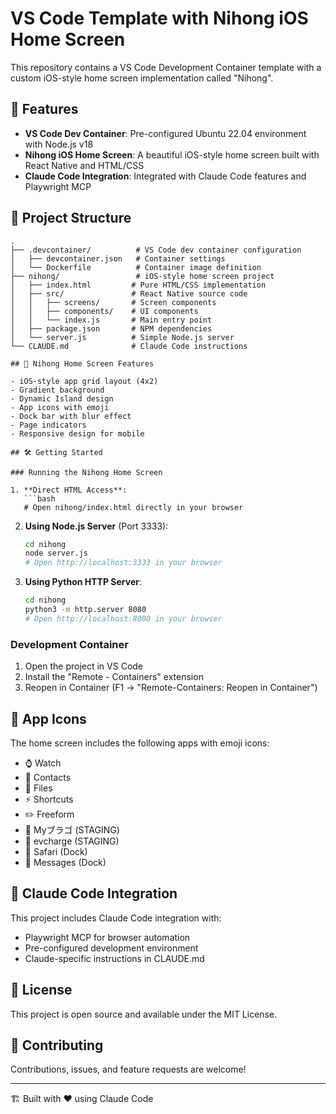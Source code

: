 # VS Code Template with Nihong iOS Home Screen

This repository contains a VS Code Development Container template with a custom iOS-style home screen implementation called "Nihong".

## 🚀 Features

- **VS Code Dev Container**: Pre-configured Ubuntu 22.04 environment with Node.js v18
- **Nihong iOS Home Screen**: A beautiful iOS-style home screen built with React Native and HTML/CSS
- **Claude Code Integration**: Integrated with Claude Code features and Playwright MCP

## 📁 Project Structure

```
.
├── .devcontainer/          # VS Code dev container configuration
│   ├── devcontainer.json   # Container settings
│   └── Dockerfile          # Container image definition
├── nihong/                 # iOS-style home screen project
│   ├── index.html         # Pure HTML/CSS implementation
│   ├── src/               # React Native source code
│   │   ├── screens/       # Screen components
│   │   ├── components/    # UI components
│   │   └── index.js       # Main entry point
│   ├── package.json       # NPM dependencies
│   └── server.js          # Simple Node.js server
└── CLAUDE.md              # Claude Code instructions

## 🎨 Nihong Home Screen Features

- iOS-style app grid layout (4x2)
- Gradient background
- Dynamic Island design
- App icons with emoji
- Dock bar with blur effect
- Page indicators
- Responsive design for mobile

## 🛠️ Getting Started

### Running the Nihong Home Screen

1. **Direct HTML Access**:
   ```bash
   # Open nihong/index.html directly in your browser
   ```

2. **Using Node.js Server** (Port 3333):
   ```bash
   cd nihong
   node server.js
   # Open http://localhost:3333 in your browser
   ```

3. **Using Python HTTP Server**:
   ```bash
   cd nihong
   python3 -m http.server 8080
   # Open http://localhost:8080 in your browser
   ```

### Development Container

1. Open the project in VS Code
2. Install the "Remote - Containers" extension
3. Reopen in Container (F1 -> "Remote-Containers: Reopen in Container")

## 📱 App Icons

The home screen includes the following apps with emoji icons:
- ⌚ Watch
- 👤 Contacts
- 📁 Files
- ⚡ Shortcuts
- ✏️ Freeform
- 🚗 Myブラゴ (STAGING)
- 🔋 evcharge (STAGING)
- 🧭 Safari (Dock)
- 💬 Messages (Dock)

## 🤖 Claude Code Integration

This project includes Claude Code integration with:
- Playwright MCP for browser automation
- Pre-configured development environment
- Claude-specific instructions in CLAUDE.md

## 📄 License

This project is open source and available under the MIT License.

## 🤝 Contributing

Contributions, issues, and feature requests are welcome!

---

🏗️ Built with ❤️ using Claude Code
